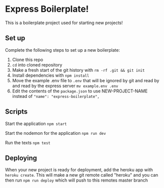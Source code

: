 # Express Boilerplate!

This is a boilerplate project used for starting new projects!

## Set up

Complete the following steps to set up a new boilerplate:

1. Clone this repo
2. `cd` into cloned repository
3. Make a fresh start of the git history with `rm -rf .git && git init`
4. Install dependencies with `npm install`
5. Move the example .env file to `.env` that will be ignored by git and read by and read by the express server `mv example.env .env`
6. Edit the contents of the `package.json` to use NEW-PROJECT-NAME instead of `"name": "express-boilerplate",`

## Scripts

Start the application `npm start`

Start the nodemon for the application `npm run dev`

Run the texts `npm test`

## Deploying

When your new project is ready for deployment, add the heroku app with `heroku create`. This will make a new git remote called "heroku" and you can then run `npm run deploy` which will push to this remotes master branch
